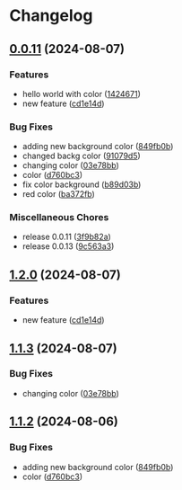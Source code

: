 # Changelog

## [0.0.11](https://github.com/ksanchezq17/git-actions-playground/compare/frontend-v1.2.0...frontend@v0.0.11) (2024-08-07)


### Features

* hello world with color ([1424671](https://github.com/ksanchezq17/git-actions-playground/commit/14246717d1c2fe2f46f23a483defdcccca5d21b3))
* new feature ([cd1e14d](https://github.com/ksanchezq17/git-actions-playground/commit/cd1e14dc8fedb504047be4ba143befda89e6125d))


### Bug Fixes

* adding new background color ([849fb0b](https://github.com/ksanchezq17/git-actions-playground/commit/849fb0bd568aed93ecf9a6a9a8baa1722de4a605))
* changed backg color ([91079d5](https://github.com/ksanchezq17/git-actions-playground/commit/91079d5c013acfe898df7be41fc52d11c6b4b247))
* changing color ([03e78bb](https://github.com/ksanchezq17/git-actions-playground/commit/03e78bbeecac2ae03a39ca5b39ee1b674fcacb90))
* color ([d760bc3](https://github.com/ksanchezq17/git-actions-playground/commit/d760bc35bb796501e8cf55ed7ff74f20dc967052))
* fix color background ([b89d03b](https://github.com/ksanchezq17/git-actions-playground/commit/b89d03b66ead48d1d1e69cfc7b1f1e2f782f59ca))
* red color ([ba372fb](https://github.com/ksanchezq17/git-actions-playground/commit/ba372fba5a16de218f2bee8bb9afbe758b0afcb2))


### Miscellaneous Chores

* release 0.0.11 ([3f9b82a](https://github.com/ksanchezq17/git-actions-playground/commit/3f9b82ab4a298f9ad6d153821c1a11a2be630857))
* release 0.0.13 ([9c563a3](https://github.com/ksanchezq17/git-actions-playground/commit/9c563a330bfeb0a9c0a09dd6765fd9f94c968f06))

## [1.2.0](https://github.com/ksanchezq17/git-actions-playground/compare/frontend@v1.1.3...frontend@v1.2.0) (2024-08-07)


### Features

* new feature ([cd1e14d](https://github.com/ksanchezq17/git-actions-playground/commit/cd1e14dc8fedb504047be4ba143befda89e6125d))

## [1.1.3](https://github.com/ksanchezq17/git-actions-playground/compare/frontend@v1.1.2...frontend@v1.1.3) (2024-08-07)


### Bug Fixes

* changing color ([03e78bb](https://github.com/ksanchezq17/git-actions-playground/commit/03e78bbeecac2ae03a39ca5b39ee1b674fcacb90))

## [1.1.2](https://github.com/ksanchezq17/git-actions-playground/compare/frontend-v1.1.1...frontend@v1.1.2) (2024-08-06)


### Bug Fixes

* adding new background color ([849fb0b](https://github.com/ksanchezq17/git-actions-playground/commit/849fb0bd568aed93ecf9a6a9a8baa1722de4a605))
* color ([d760bc3](https://github.com/ksanchezq17/git-actions-playground/commit/d760bc35bb796501e8cf55ed7ff74f20dc967052))
